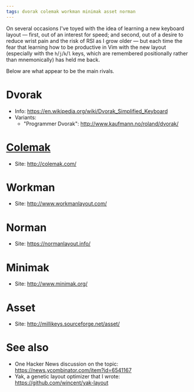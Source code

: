 ```yaml
---
tags: dvorak colemak workman minimak asset norman
---
```


On several occasions I've toyed with the idea of learning a new keyboard layout — first, out of an interest for speed; and second, out of a desire to reduce wrist pain and the risk of RSI as I grow older — but each time the fear that learning how to be productive in Vim with the new layout (especially with the `h`/`j`/`k`/`l` keys, which are remembered positionally rather than mnemonically) has held me back.

Below are what appear to be the main rivals.

# Dvorak

-   Info: <https://en.wikipedia.org/wiki/Dvorak_Simplified_Keyboard>
-   Variants:
    -   "Programmer Dvorak": <http://www.kaufmann.no/roland/dvorak/>

# [Colemak](/wiki/Colemak)

-   Site: <http://colemak.com/>

# Workman

-   Site: <http://www.workmanlayout.com/>

# Norman

-   Site: <https://normanlayout.info/>

# Minimak

-   Site: <http://www.minimak.org/>

# Asset

-   Site: <http://millikeys.sourceforge.net/asset/>

# See also

-   One Hacker News discussion on the topic: <https://news.ycombinator.com/item?id=6541167>
-   Yak, a genetic layout optimizer that I wrote: <https://github.com/wincent/yak-layout>

